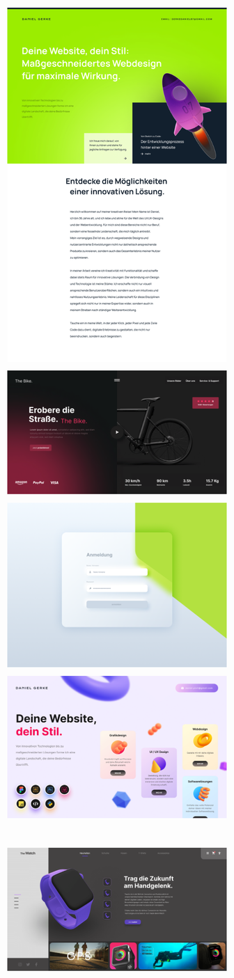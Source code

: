 ![portfolio](https://github.com/daniel-pixit/portfolio/blob/main/gitfolio_1.png)
<br><br>
![shop](https://github.com/daniel-pixit/portfolio/blob/main/shop1.png)
<br><br>
![login](https://github.com/daniel-pixit/portfolio/blob/main/login.png)
<br><br>
![Portfolio](https://github.com/daniel-pixit/portfolio/blob/main/portfolio2.png)
<br><br>
<!-- ![Beispielbild](https://github.com/daniel-pixit/portfolio/blob/main/Fitness-1.png)-->
<br><br>
![watch](https://github.com/daniel-pixit/portfolio/blob/main/watch.png)

